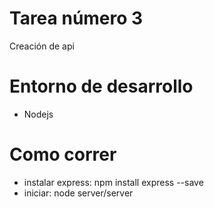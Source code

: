 # Tarea número 3
Creación de api
# Entorno de desarrollo
- Nodejs
# Como correr
- instalar express: npm install express --save
- iniciar: node server/server
